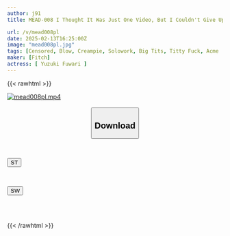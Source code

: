 ```yaml
---
author: j91
title: MEAD-008 I Thought It Was Just One Video, But I Couldn't Give Up On What I Really Wanted To Do. Natural I-cup College Student Yukitsuki Fuwari Creampie-free Squirting Orgasmic Sex Please Teach Me The Real Pleasure Of Life Yukitsuki Fuwari

url: /v/mead008pl
date: 2025-02-13T16:25:00Z
image: "mead008pl.jpg"
tags: [Censored, Blow, Creampie, Solowork, Big Tits, Titty Fuck, Acme · Orgasm	]
maker: [Fitch]
actress: [ Yuzuki Fuwari ]
---
```



{{< rawhtml >}}

<div class="video" data-videoid="rABrMk6vkwfa7J">
    <a href="javascript:;">
        <img src="/v/mead008pl/mead008pl.jpg" width="WIDTH" height="HEIGHT" alt="mead008pl.mp4" loading="lazy">
    </a>
</div>

<script type="text/javascript" src="https://j91.asia/asset/on-demand-st.js"></script>

<br>
  <link rel="stylesheet" href="https://j91.asia/asset/bs5.css">
  
  <center>
  <button class="btn btn-primary" type="button" data-bs-toggle="collapse" data-bs-target=".multi-collapse" aria-expanded="false" aria-controls="multiCollapseExample1 multiCollapseExample2"><h2>Download</h2></button></center>
</p>
<div class="row">
  <div class="col">
    <div class="collapse multi-collapse" id="multiCollapseExample1">
      <div class="card card-body">
	      	      <br>
<div class="buttons">  
<p><a href="/v/mead008pl/st.html" target="_blank"><button class="btn-hover color-3"><i class="fa fa-download"></i> ST</button></a></p></div>
    </div>
  </div>
</div>
  <div class="col">
    <div class="collapse multi-collapse" id="multiCollapseExample2">
      <div class="card card-body">
	      <br>
<div class="buttons">
<p><a href="/v/mead008pl/sw.html" target="_blank"><button class="btn-hover color-2"><i class="fa fa-download"></i> SW</button></a></p></div>
<br><br>
      </div>
    </div>
  </div>
</div>

{{< /rawhtml >}}